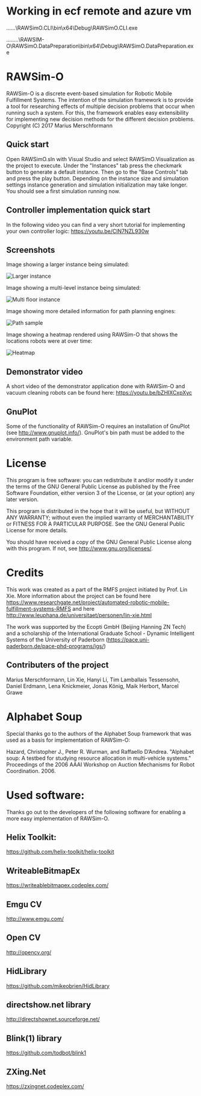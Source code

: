 ﻿# Working in ecf remote and azure vm
..\..\..\RAWSimO.CLI\bin\x64\Debug\RAWSimO.CLI.exe

..\..\..\..\RAWSIM-O\RAWSimO.DataPreparation\bin\x64\Debug\RAWSimO.DataPreparation.exe

# RAWSim-O

RAWSim-O is a discrete event-based simulation for Robotic Mobile Fulfillment Systems. The intention of the simulation framework is to provide a tool for researching effects of multiple decision problems that occur when running such a system. For this, the framework enables easy extensibility for implementing new decision methods for the different decision problems.
Copyright (C) 2017 Marius Merschformann

## Quick start

Open RAWSimO.sln with Visual Studio and select RAWSimO.Visualization as the project to execute. Under the "Instances" tab press the checkmark button to generate a default instance. Then go to the "Base Controls" tab and press the play button. Depending on the instance size and simulation settings instance generation and simulation initialization may take longer. You should see a first simulation running now.

## Controller implementation quick start

In the following video you can find a very short tutorial for implementing your own controller logic: https://youtu.be/ClN7NZL930w

## Screenshots

Image showing a larger instance being simulated:

![Larger instance](Material/Screenshots/larger-instance-3d.png)

Image showing a multi-level instance being simulated:

![Multi floor instance](Material/Screenshots/multi-floor-3d.png)

Image showing more detailed information for path planning engines:

![Path sample](Material/Screenshots/paths-2d.png)

Image showing a heatmap rendered using RAWSim-O that shows the locations robots were at over time:

![Heatmap](Material/Screenshots/heatmap-sample-small.png)

## Demonstrator video

A short video of the demonstrator application done with RAWSim-O and vacuum cleaning robots can be found here: https://youtu.be/bZHIXCxpXyc

## GnuPlot

Some of the functionality of RAWSim-O requires an installation of GnuPlot (see http://www.gnuplot.info/). GnuPlot's bin path must be added to the environment path variable.

# License

This program is free software: you can redistribute it and/or modify
it under the terms of the GNU General Public License as published by
the Free Software Foundation, either version 3 of the License, or
(at your option) any later version.

This program is distributed in the hope that it will be useful,
but WITHOUT ANY WARRANTY; without even the implied warranty of
MERCHANTABILITY or FITNESS FOR A PARTICULAR PURPOSE.  See the
GNU General Public License for more details.

You should have received a copy of the GNU General Public License
along with this program.  If not, see <http://www.gnu.org/licenses/>.

# Credits

This work was created as a part of the RMFS project initiated by Prof. Lin Xie. More information about the project can be found here https://www.researchgate.net/project/automated-robotic-mobile-fulfillment-systems-RMFS and here http://www.leuphana.de/universitaet/personen/lin-xie.html

The work was supported by the Ecopti GmbH (Beijing Hanning ZN Tech) and a scholarship of the International Graduate School - Dynamic Intelligent Systems of the University of Paderborn (https://pace.uni-paderborn.de/pace-phd-programs/igs/)

## Contributers of the project

Marius Merschformann, Lin Xie, Hanyi Li, Tim Lamballais Tessensohn, Daniel Erdmann, Lena Knickmeier, Jonas König, Maik Herbort, Marcel Grawe

# Alphabet Soup

Special thanks go to the authors of the Alphabet Soup framework that was used as a basis for implementation of RAWSim-O:

Hazard, Christopher J., Peter R. Wurman, and Raffaello D’Andrea. "Alphabet soup: A testbed for studying resource allocation in multi-vehicle systems." Proceedings of the 2006 AAAI Workshop on Auction Mechanisms for Robot Coordination. 2006.

# Used software:
Thanks go out to the developers of the following software for enabling a more easy implementation of RAWSim-O.
## Helix Toolkit: ##
https://github.com/helix-toolkit/helix-toolkit
## WriteableBitmapEx ##
https://writeablebitmapex.codeplex.com/
## Emgu CV ##
http://www.emgu.com/
## Open CV ##
http://opencv.org/
## HidLibrary ##
https://github.com/mikeobrien/HidLibrary
## directshow.net library ##
http://directshownet.sourceforge.net/
## Blink(1) library ##
https://github.com/todbot/blink1
## ZXing.Net ##
https://zxingnet.codeplex.com/
